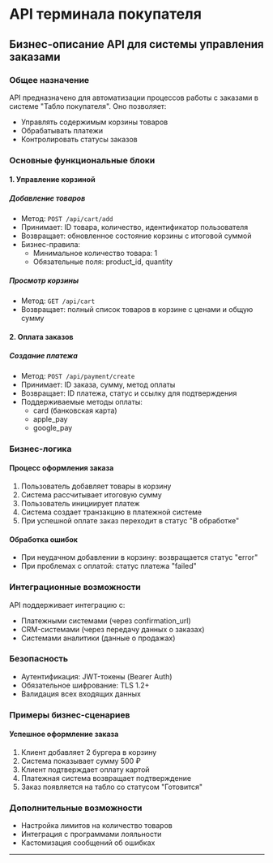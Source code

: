 # API терминала покупателя
<!--
<iframe src="path/to/local/swagger-ui?url=../docs/diagrams/api.json" width="100%" height="800"></iframe>
-->
<swagger-ui src= "https://raw.githubusercontent.com/tsvetkoviu/RoboFFRv1/master/docs/diagrams/api_tablo.yml" />

## Бизнес-описание API для системы управления заказами

### Общее назначение
API предназначено для автоматизации процессов работы с заказами в системе "Табло покупателя". Оно позволяет:
- Управлять содержимым корзины товаров
- Обрабатывать платежи
- Контролировать статусы заказов

### Основные функциональные блоки

#### 1. Управление корзиной
##### Добавление товаров
- Метод: `POST /api/cart/add`
- Принимает: ID товара, количество, идентификатор пользователя
- Возвращает: обновленное состояние корзины с итоговой суммой
- Бизнес-правила:
  - Минимальное количество товара: 1
  - Обязательные поля: product_id, quantity

##### Просмотр корзины
- Метод: `GET /api/cart`
- Возвращает: полный список товаров в корзине с ценами и общую сумму

#### 2. Оплата заказов
##### Создание платежа
- Метод: `POST /api/payment/create`
- Принимает: ID заказа, сумму, метод оплаты
- Возвращает: ID платежа, статус и ссылку для подтверждения
- Поддерживаемые методы оплаты:
  - card (банковская карта)
  - apple_pay
  - google_pay

### Бизнес-логика

#### Процесс оформления заказа
1. Пользователь добавляет товары в корзину
2. Система рассчитывает итоговую сумму
3. Пользователь инициирует платеж
4. Система создает транзакцию в платежной системе
5. При успешной оплате заказ переходит в статус "В обработке"

#### Обработка ошибок
- При неудачном добавлении в корзину: возвращается статус "error"
- При проблемах с оплатой: статус платежа "failed"

### Интеграционные возможности
API поддерживает интеграцию с:
- Платежными системами (через confirmation_url)
- CRM-системами (через передачу данных о заказах)
- Системами аналитики (данные о продажах)

### Безопасность
- Аутентификация: JWT-токены (Bearer Auth)
- Обязательное шифрование: TLS 1.2+
- Валидация всех входящих данных

### Примеры бизнес-сценариев

#### Успешное оформление заказа
1. Клиент добавляет 2 бургера в корзину
2. Система показывает сумму 500 ₽
3. Клиент подтверждает оплату картой
4. Платежная система возвращает подтверждение
5. Заказ появляется на табло со статусом "Готовится"

### Дополнительные возможности
- Настройка лимитов на количество товаров
- Интеграция с программами лояльности
- Кастомизация сообщений об ошибках

---
